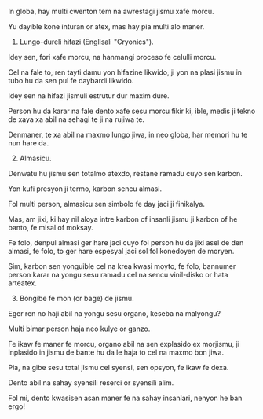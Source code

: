 In globa, hay multi cwenton tem na awrestagi jismu xafe morcu.

Yu dayible kone inturan or atex, mas hay pia multi alo maner.

1) Lungo-dureli hifazi (Englisali "Cryonics").

Idey sen, fori xafe morcu, na hanmangi proceso fe celulli morcu.

Cel na fale to, ren tayti damu yon hifazine likwido, ji yon na plasi jismu in tubo hu da sen pul fe daybardi likwido.

Idey sen na hifazi jismuli estrutur dur maxim dure.

Person hu da karar na fale dento xafe sesu morcu fikir ki, ible, medis ji tekno de xaya xa abil na sehagi te ji na rujiwa te.

Denmaner, te xa abil na maxmo lungo jiwa, in neo globa, har memori hu te nun hare da.

2) Almasicu.

Denwatu hu jismu sen totalmo atexdo, restane ramadu cuyo sen karbon.

Yon kufi presyon ji termo, karbon sencu almasi.

Fol multi person, almasicu sen simbolo fe day jaci ji finikalya.

Mas, am jixi, ki hay nil aloya intre karbon of insanli jismu ji karbon of he banto, fe misal of moksay.

Fe folo, denpul almasi ger hare jaci cuyo fol person hu da jixi asel de den almasi, fe folo, to ger hare espesyal jaci sol fol konedoyen de moryen.

Sim, karbon sen yonguible cel na krea kwasi moyto, fe folo, bannumer person karar na yongu sesu ramadu cel na sencu vinil-disko or hata arteatex. 

3) Bongibe fe mon (or bage) de jismu.

Eger ren no haji abil na yongu sesu organo, keseba na malyongu?

Multi bimar person haja neo kulye or ganzo.

Fe ikaw fe maner fe morcu, organo abil na sen explasido ex morjismu, ji inplasido in jismu de bante hu da le haja to cel na maxmo bon jiwa. 

Pia, na gibe sesu total jismu cel syensi, sen opsyon, fe ikaw fe dexa.

Dento abil na sahay syensili reserci or syensili alim.

Fol mi, dento kwasisen asan maner fe na sahay insanlari, nenyon he ban ergo!